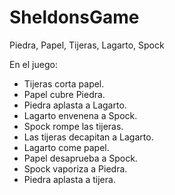 # SheldonsGame
Piedra, Papel, Tijeras, Lagarto, Spock

En el juego:

* Tijeras corta papel.
* Papel cubre Piedra.
* Piedra aplasta a Lagarto.
* Lagarto envenena a Spock.
* Spock rompe las tijeras.
* Las tijeras decapitan a Lagarto.
* Lagarto come papel.
* Papel desaprueba a Spock.
* Spock vaporiza a Piedra.
* Piedra aplasta a tijera.
